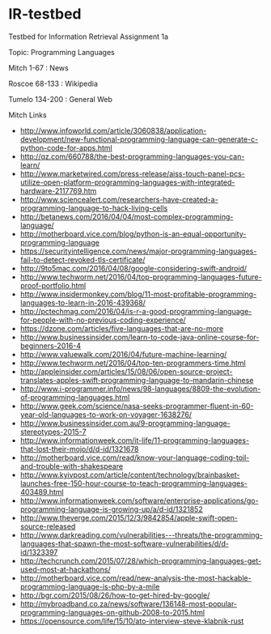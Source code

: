 # IR-testbed
Testbed for Information Retrieval Assignment 1a

Topic: Programming Languages

Mitch
1-67 : News

Roscoe
68-133 : Wikipedia

Tumelo
134-200 : General Web

Mitch Links
* http://www.infoworld.com/article/3060838/application-development/new-functional-programming-language-can-generate-c-python-code-for-apps.html
* http://qz.com/660788/the-best-programming-languages-you-can-learn/
* http://www.marketwired.com/press-release/aiss-touch-panel-pcs-utilize-open-platform-programming-languages-with-integrated-hardware-2117769.htm
* http://www.sciencealert.com/researchers-have-created-a-programming-language-to-hack-living-cells
* http://betanews.com/2016/04/04/most-complex-programming-language/
* http://motherboard.vice.com/blog/python-is-an-equal-opportunity-programming-language
* https://securityintelligence.com/news/major-programming-languages-fail-to-detect-revoked-tls-certificate/
* http://9to5mac.com/2016/04/08/google-considering-swift-android/
* http://www.techworm.net/2016/04/top-programming-languages-future-proof-portfolio.html
* http://www.insidermonkey.com/blog/11-most-profitable-programming-languages-to-learn-in-2016-439368/
* http://pctechmag.com/2016/04/is-r-a-good-programming-language-for-people-with-no-previous-coding-experience/
* https://dzone.com/articles/five-languages-that-are-no-more
* http://www.businessinsider.com/learn-to-code-java-online-course-for-beginners-2016-4
* http://www.valuewalk.com/2016/04/future-machine-learning/
* http://www.techworm.net/2016/04/top-ten-programmers-time.html
* http://appleinsider.com/articles/15/08/06/open-source-project-translates-apples-swift-programming-language-to-mandarin-chinese
* http://www.i-programmer.info/news/98-languages/8809-the-evolution-of-programming-languages.html
* http://www.geek.com/science/nasa-seeks-programmer-fluent-in-60-year-old-languages-to-work-on-voyager-1638276/
* http://www.businessinsider.com.au/9-programming-language-stereotypes-2015-7
* http://www.informationweek.com/it-life/11-programming-languages-that-lost-their-mojo/d/d-id/1321678
* http://motherboard.vice.com/read/know-your-language-coding-toil-and-trouble-with-shakespeare
* http://www.kyivpost.com/article/content/technology/brainbasket-launches-free-150-hour-course-to-teach-programming-languages-403489.html
* http://www.informationweek.com/software/enterprise-applications/go-programming-language-is-growing-up/a/d-id/1321852
* http://www.theverge.com/2015/12/3/9842854/apple-swift-open-source-released
* http://www.darkreading.com/vulnerabilities---threats/the-programming-languages-that-spawn-the-most-software-vulnerabilities/d/d-id/1323397
* http://techcrunch.com/2015/07/28/which-programming-languages-get-used-most-at-hackathons/
* http://motherboard.vice.com/read/new-analysis-the-most-hackable-programming-language-is-php-by-a-mile
* http://bgr.com/2015/08/26/how-to-get-hired-by-google/
* http://mybroadband.co.za/news/software/136148-most-popular-programming-languages-on-github-2008-to-2015.html
* https://opensource.com/life/15/10/ato-interview-steve-klabnik-rust 
